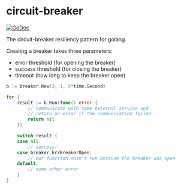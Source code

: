circuit-breaker
===============

[![GoDoc](https://godoc.org/github.com/eapache/go-resiliency/breaker?status.svg)](https://godoc.org/github.com/eapache/go-resiliency/breaker)

The circuit-breaker resiliency pattern for golang.

Creating a breaker takes three parameters:
- error threshold (for opening the breaker)
- success threshold (for closing the breaker)
- timeout (how long to keep the breaker open)

```go
b := breaker.New(3, 1, 5*time.Second)

for {
	result := b.Run(func() error {
		// communicate with some external service and
		// return an error if the communication failed
		return nil
	})

	switch result {
	case nil:
		// success!
	case breaker.ErrBreakerOpen:
		// our function wasn't run because the breaker was open
	default:
		// some other error
	}
}
```
